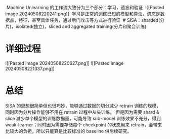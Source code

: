  Machine Unlearning 的工作流大致分为三个部分：学习，遗忘和验证
 ![[Pasted image 20240508220241.png]]
 学习是正常的训练已知的模型和算法，遗忘是数据点，特征，甚至具体任务，通过后门攻击等方式进行验证
 # SISA：sharded(分片)，isolated(独立)，sliced and aggregated training(分片和聚合训练)

# 详细过程
![[Pasted image 20240508220627.png]]
![[Pasted image 20240508221337.png]]
# 总结
SISA 的思想很简单但也很巧妙，能够通过数据的切分减少 retrain 训练的规模，同时因为分片操作能够不用在 retrain 过程中从头训练。
但是因为需要 shard & slice 减少单个模型的训练数据量，可能导致 sub-model 训练效果不充分，得到 weak-learner；同时因为需要存储每个 checkpoint 的状态用来 retrain，会带来比较大的负担，所以只能算是比较标准的 baseline 供后续研究。
